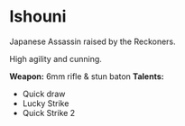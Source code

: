 # Ishouni

Japanese Assassin raised by the Reckoners. 

High agility and cunning.

**Weapon:** 6mm rifle & stun baton
**Talents:** 
- Quick draw
- Lucky Strike
- Quick Strike 2
